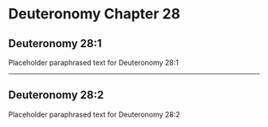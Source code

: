 # Deuteronomy Chapter 28

## Deuteronomy 28:1
Placeholder paraphrased text for Deuteronomy 28:1

---

## Deuteronomy 28:2
Placeholder paraphrased text for Deuteronomy 28:2
